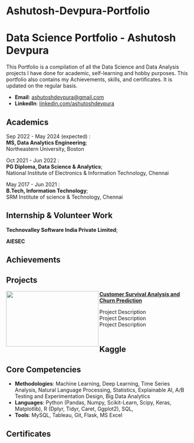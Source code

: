 # Ashutosh-Devpura-Portfolio

# Data Science Portfolio - Ashutosh Devpura
This Portfolio is a compilation of all the Data Science and Data Analysis projects I have done for academic, self-learning and hobby purposes. This portfolio also contains my Achievements, skills, and certificates. It is updated on the regular basis.

- **Email**: [ashutoshdevpura@gmail.com](ashutoshdevpura@gmail.com)
- **LinkedIn**: [linkedin.com/ashutoshdevpura](https://www.linkedin.com/in/ashutoshdevpura/)

## Academics

Sep 2022 - May 2024 (expected)
 :<br>**MS, Data Analytics Engineering**; 
  <br>Northeastern University, Boston

Oct 2021 - Jun 2022
:<br>**PG Diploma, Data Science & Analytics**;   
  National Institute of Electronics & Information Technology, Chennai
    
 May 2017 - Jun 2021
 :<br>**B.Tech, Information Technology**; 
  <br>SRM Institute of science & Technology, Chennai
    
 
 ## Internship & Volunteer Work
**Technovalley Software India Private Limited**;



**AIESEC**
 
  
    

 
## Achievements



## Projects

<img align="left" width="250" height="150" src="https://github.com/archd3sai/Portfolio/blob/master/Images/telecom.jpg"> **[Customer Survival Analysis and Churn Prediction](https://github.com/archd3sai/Customer-Survival-Analysis-and-Churn-Prediction)**

Project Description<br>
Project Description<br>
Project Description<br>
<br />


## Kaggle

    

## Core Competencies

- **Methodologies**: Machine Learning, Deep Learning, Time Series Analysis, Natural Language Processing, Statistics, Explainable AI, A/B Testing and Experimentation Design, Big Data Analytics
- **Languages**: Python (Pandas, Numpy, Scikit-Learn, Scipy, Keras, Matplotlib), R (Dplyr, Tidyr, Caret, Ggplot2), SQL,
- **Tools**: MySQL, Tableau, Git, Flask, MS Excel

## Certificates

